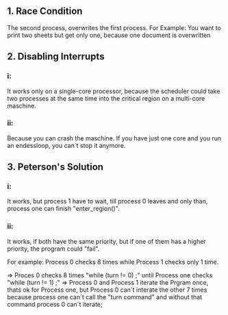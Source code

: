 ## 1. Race Condition 

The second process, overwrites the first process. For Example: You want to print two sheets but get only one, because one document is overwritten


## 2. Disabling Interrupts
### i: 
It works only on a single-core processor, because the scheduler could take two processes at the same time into the critical region on a multi-core maschine.

### ii:
Because you can crash the maschine. If you have just one core and you run an endessloop, you can´t stop it anymore.


## 3. Peterson's Solution
### i:
It works, but process 1 have to wait, till process 0 leaves and only than, process one can finish "enter_region()".

### ii:

It works, if both have the same priority, but if one of them has a higher priority, the program could "fail".

For example: Process 0 checks 8 times while Process 1 checks only 1 time.

=> Proces 0 checks 8 times "while (turn != 0) ;" until Process one checks "while (turn != 1) ;"
=> Process 0 and Process 1 iterate the Prgram once, thatś ok for Process one, but Process 0 can´t interate the other 7 times because process one can´t call the "turn command" and without that command process 0 can´t iterate;
